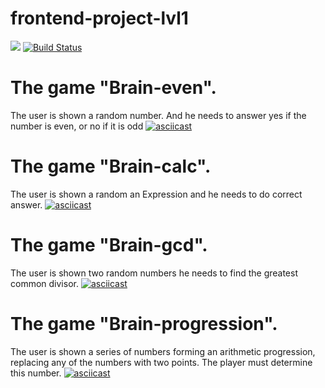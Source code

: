 # frontend-project-lvl1
<a href="https://codeclimate.com/github/susorovpp/frontend-project-lvl1/maintainability"><img src="https://api.codeclimate.com/v1/badges/a905ecd983679c7133eb/maintainability" /></a>
[![Build Status](https://travis-ci.com/susorovpp/frontend-project-lvl1.svg?branch=master)](https://travis-ci.com/susorovpp/frontend-project-lvl1)

# The game "Brain-even".
The user is shown a random number. And he needs to answer yes if the number is even, or no if it is odd 
[![asciicast](https://asciinema.org/a/UwVpn904t9E6IOY3yVU0XpQEP.svg)](https://asciinema.org/a/UwVpn904t9E6IOY3yVU0XpQEP)

# The game "Brain-calc".
The user is shown a random an Expression and he needs to do correct answer.
[![asciicast](https://asciinema.org/a/5cMMLzNLYEFh6TcBM1NJ6jjP1.svg)](https://asciinema.org/a/5cMMLzNLYEFh6TcBM1NJ6jjP1)

# The game "Brain-gcd".
The user is shown two random numbers he needs to find the greatest common divisor.
[![asciicast](https://asciinema.org/a/iFtoVITdgQ84tFt3RHigAgnDH.svg)](https://asciinema.org/a/iFtoVITdgQ84tFt3RHigAgnDH)

# The game "Brain-progression".
The user is shown a series of numbers forming an arithmetic progression, replacing any of the numbers with two points. The player must determine this number.
[![asciicast](https://asciinema.org/a/TXIGspWGFI1V0StGa97Ay8RGo.svg)](https://asciinema.org/a/TXIGspWGFI1V0StGa97Ay8RGo)
